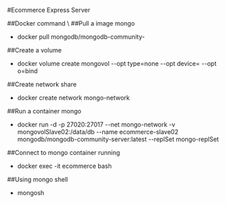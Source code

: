 #Ecommerce Express Server

##Docker command \\
##Pull a image mongo
- docker pull mongodb/mongodb-community-

##Create a volume
- docker volume create mongovol --opt type=none --opt device=<path-to-folder> --opt o=bind
  
##Create network share
- docker create network mongo-network
  
##Run a container mongo
- docker run -d -p 27020:27017 --net mongo-network -v mongovolSlave02:/data/db --name ecommerce-slave02 mongodb/mongodb-community-server:latest --replSet mongo-replSet
  
##Connect to mongo container running
- docker exec -it ecommerce bash
  
##Using mongo shell
- mongosh
